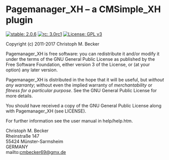 Pagemanager_XH – a CMSimple_XH plugin
=====================================

[![stable: 2.0.6](https://img.shields.io/badge/stable-2.0.6-green.svg)](https://github.com/cmb69/pagemanager_xh/releases/tag/2.0.6)
[![rc: 3.0rc1](https://img.shields.io/badge/rc-3.0rc1-yellow.svg)](https://github.com/cmb69/pagemanager_xh/releases/tag/3.0rc1)
[![License: GPL v3](https://img.shields.io/badge/License-GPL%20v3-blue.svg)](http://www.gnu.org/licenses/gpl-3.0)

Copyright (c) 2011-2017 Christoph M. Becker  

Pagemanager_XH is free software: you can redistribute it and/or modify
it under the terms of the GNU General Public License as published by
the Free Software Foundation, either version 3 of the License, or
(at your option) any later version.

Pagemanager_XH is distributed in the hope that it will be useful,
but *without any warranty*; without even the implied warranty of
*merchantability* or *fitness for a particular purpose*.  See the
GNU General Public License for more details.

You should have received a copy of the GNU General Public License
along with Pagemanager_XH (see LICENSE).

For further information see the user manual in help/help.htm.

Christoph M. Becker  
Rheinstraße 147  
55424 Münster-Sarmsheim  
GERMANY  
mailto:cmbecker69@gmx.de

